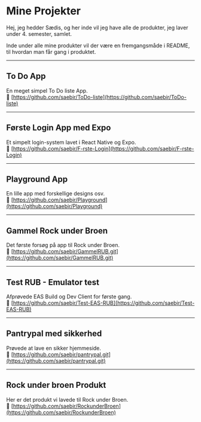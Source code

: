 # Mine Projekter

Hej, jeg hedder Sædis, og her inde vil jeg have alle de produkter, jeg laver under 4. semester, samlet.

Inde under alle mine produkter vil der være en fremgangsmåde i README, til hvordan man får gang i produktet. 

---

##  To Do App  
En meget simpel To Do liste App.  
🔗 [https://github.com/saebir/ToDo-liste](https://github.com/saebir/ToDo-liste)

---

##  Første Login App med Expo  
Et simpelt login-system lavet i React Native og Expo.  
🔗 [https://github.com/saebir/F-rste-Login](https://github.com/saebir/F-rste-Login)

---

##  Playground App
En lille app med forskellige designs osv.  
🔗 [https://github.com/saebir/Playground](https://github.com/saebir/Playground)

---

## Gammel Rock under Broen
Det første forsøg på app til Rock under Broen.  
🔗 [https://github.com/saebir/GammelRUB.git](https://github.com/saebir/GammelRUB.git)

---
## Test RUB - Emulator test
Afprøvede EAS Build og Dev Client for første gang.  
🔗 [https://github.com/saebir/Test-EAS-RUB](https://github.com/saebir/Test-EAS-RUB)

---
## Pantrypal med sikkerhed
Prøvede at lave en sikker hjemmeside.  
🔗 [https://github.com/saebir/pantrypal.git](https://github.com/saebir/pantrypal.git)

---
## Rock under broen Produkt
Her er det produkt vi lavede til Rock under Broen.  
🔗 [https://github.com/saebir/RockunderBroen](https://github.com/saebir/RockunderBroen)

